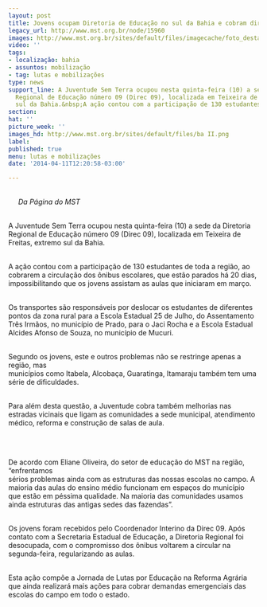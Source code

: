 ```yaml
---
layout: post
title: Jovens ocupam Diretoria de Educação no sul da Bahia e cobram direitos
legacy_url: http://www.mst.org.br/node/15960
images: http://www.mst.org.br/sites/default/files/imagecache/foto_destaque/ba II.png
video: ''
tags:
- localização: bahia
- assuntos: mobilização
- tag: lutas e mobilizações
type: news
support_line: A Juventude Sem Terra ocupou nesta quinta-feira (10) a sede da Diretoria
  Regional de Educação número 09 (Direc 09), localizada em Teixeira de Freitas, extremo
  sul da Bahia.&nbsp;A ação contou com a participação de 130 estudantes.
section: 
hat: ''
picture_week: ''
images_hd: http://www.mst.org.br/sites/default/files/ba II.png
label: 
published: true
menu: lutas e mobilizações
date: '2014-04-11T12:20:58-03:00'

---
```

<p><em><img style="margin: 10px; float: left;" src="http://www.mst.org.br/sites/default/files/BA.png" alt=""><br>Da Página do MST</em></p><p><br>A Juventude Sem Terra ocupou nesta quinta-feira (10) a sede da Diretoria Regional de Educação número 09 (Direc 09), localizada em Teixeira de Freitas, extremo sul da Bahia.</p><p><br>A ação contou com a participação de 130 estudantes de toda a região, ao cobrarem a circulação dos ônibus escolares, que estão parados há 20 dias, impossibilitando que os jovens assistam as aulas que iniciaram em março.</p><p><br>Os transportes são responsáveis por deslocar os estudantes de diferentes pontos da zona rural para a Escola Estadual 25 de Julho, do Assentamento Três Irmãos, no município de Prado, para o Jaci Rocha e a Escola Estadual Alcides Afonso de Souza, no município de Mucuri.</p><p><br>Segundo os jovens, este e outros problemas não se restringe apenas a região, mas <br>municípios como Itabela, Alcobaça, Guaratinga, Itamaraju também tem uma série de dificuldades.</p><p><br>Para além desta questão, a Juventude cobra também melhorias nas estradas vicinais que ligam as comunidades a sede municipal, atendimento médico, reforma e construção de salas de aula.&nbsp;</p><p><img style="margin: 10px; float: right;" src="http://www.mst.org.br/sites/default/files/ba%20II.png" alt=""></p><div><br><p><br>De acordo com Eliane Oliveira, do setor de educação do MST na região, “enfrentamos <br>sérios problemas ainda com as estruturas das nossas escolas no campo. A maioria das aulas do ensino médio funcionam em espaços do município que estão em péssima qualidade. Na maioria das comunidades usamos ainda estruturas das antigas sedes das fazendas”.</p><p><br>Os jovens foram recebidos pelo Coordenador Interino da Direc 09. Após contato com a Secretaria Estadual de Educação, a Diretoria Regional foi desocupada, com o compromisso dos ônibus voltarem a circular na segunda-feira, regularizando as aulas.</p><p><br>Esta ação compõe a Jornada de Lutas por Educação na Reforma Agrária que ainda realizará mais ações para cobrar demandas emergenciais das escolas do campo em todo o estado.</p><div>&nbsp;</div></div>

